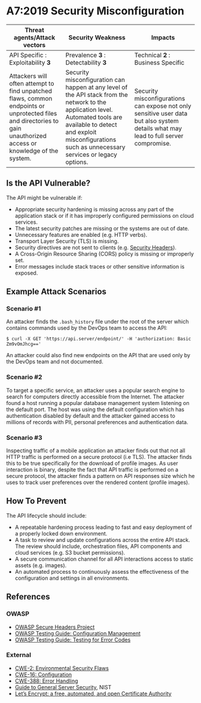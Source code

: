 A7:2019 Security Misconfiguration
=================================

| Threat agents/Attack vectors | Security Weakness | Impacts |
| - | - | - |
| API Specific : Exploitability **3** | Prevalence **3** : Detectability **3** | Technical **2** : Business Specific |
| Attackers will often attempt to find unpatched flaws, common endpoints or unprotected files and directories to gain unauthorized access or knowledge of the system. | Security misconfiguration can happen at any level of the API stack from the network to the application level. Automated tools are available to detect and exploit misconfigurations such as unnecessary services or legacy options. | Security misconfigurations can expose not only sensitive user data but also system details what may lead to full server compromise. |

## Is the API Vulnerable?

The API might be vulnerable if:

* Appropriate security hardening is missing across any part of the application
  stack or if it has improperly configured permissions on cloud services.
* The latest security patches are missing or the systems are out of date.
* Unnecessary features are enabled (e.g. HTTP verbs).
* Transport Layer Security (TLS) is missing.
* Security directives are not sent to clients (e.g. [Security Headers][1]).
* A Cross-Origin Resource Sharing (CORS) policy is missing or improperly set.
* Error messages include stack traces or other sensitive information is exposed.

## Example Attack Scenarios

### Scenario #1

An attacker finds the `.bash_history` file under the root of the server which
contains commands used by the DevOps team to access the API:

```
$ curl -X GET 'https://api.server/endpoint/' -H 'authorization: Basic Zm9vOmJhcg=='
```

An attacker could also find new endpoints on the API that are used only by the
DevOps team and not documented.

### Scenario #2

To target a specific service, an attacker uses a popular search engine to search
for  computers directly accessible from the Internet. The attacker found a host
running a popular database management system listening on the default port. The
host was using the default configuration which has authentication disabled by
default and the attacker gained access to millions of records with PII, personal
preferences and authentication data.

### Scenario #3

Inspecting traffic of a mobile application an attacker finds out that not all
HTTP traffic is performed on a secure protocol (i.e TLS). The attacker finds
this to be true specifically for the download of  profile images. As user
interaction is binary, despite the fact that API traffic is performed on a
secure protocol, the attacker finds a pattern on API responses size which he
uses to track user preferences over the rendered content (profile images).

## How To Prevent

The API lifecycle should include:

* A repeatable hardening process leading to fast and easy deployment of a
  properly locked down environment.
* A task to review and update configurations across the entire API stack. The
  review should include, orchestration files, API components and cloud services
  (e.g. S3 bucket permissions).
* A secure communication channel for all API interactions access to static
  assets (e.g. images).
* An automated process to continuously assess the effectiveness of the
  configuration and settings in all environments.

## References

### OWASP

* [OWASP Secure Headers Project][1]
* [OWASP Testing Guide: Configuration Management][2]
* [OWASP Testing Guide: Testing for Error Codes][3]

### External

* [CWE-2: Environmental Security Flaws][4]
* [CWE-16: Configuration][5]
* [CWE-388: Error Handling][6]
* [Guide to General Server Security][7], NIST
* [Let’s Encrypt: a free, automated, and open Certificate Authority][8]

[1]: https://www.owasp.org/index.php/OWASP_Secure_Headers_Project
[2]: https://www.owasp.org/index.php/Testing_for_configuration_management
[3]: https://www.owasp.org/index.php/Testing_for_Error_Code_(OTG-ERR-001)
[4]: https://cwe.mitre.org/data/definitions/2.html
[5]: https://cwe.mitre.org/data/definitions/16.html
[6]: https://cwe.mitre.org/data/definitions/388.html
[7]: https://csrc.nist.gov/publications/detail/sp/800-123/final
[8]: https://letsencrypt.org/
